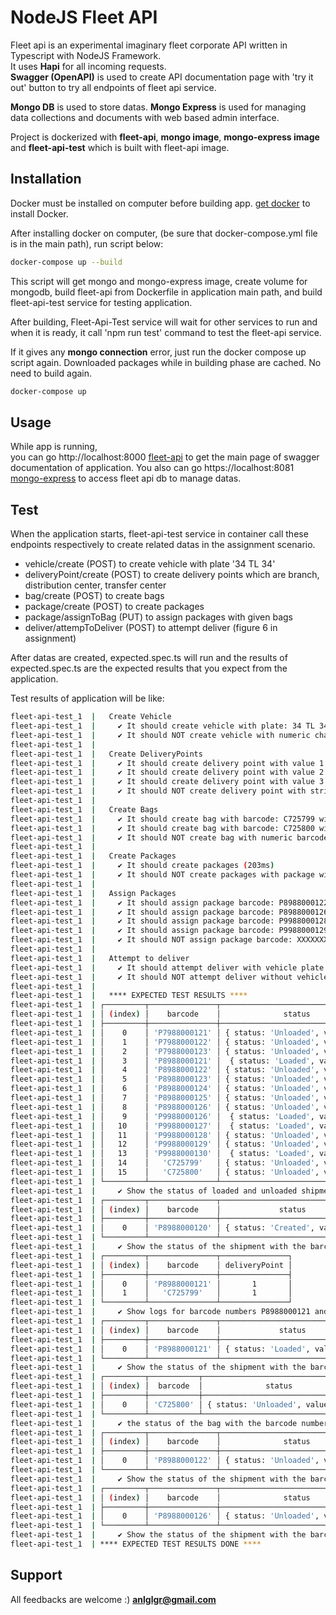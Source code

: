 # NodeJS Fleet API

Fleet api is an experimental imaginary fleet corporate API written in Typescript with NodeJS Framework.\
It uses **Hapi** for all incoming requests. \
**Swagger (OpenAPI)** is used to create API documentation page with 'try it out' button to try all endpoints of fleet api service.

**Mongo DB** is used to store datas. **Mongo Express** is used for managing data collections and documents with web based admin interface.

Project is dockerized with **fleet-api**, **mongo image**, **mongo-express image** and **fleet-api-test** which is built with fleet-api image.

## Installation

Docker must be installed on computer before building app.
[get docker](https://docs.docker.com/get-docker/) to install Docker.

After installing docker on computer, (be sure that docker-compose.yml file is in the main path), run script below:

```bash
docker-compose up --build
```
This script will get mongo and mongo-express image, create volume for mongodb, build fleet-api from Dockerfile in application main path, and build fleet-api-test service for testing application.

After building, Fleet-Api-Test service will wait for other services to run and when it is ready, it call 'npm run test' command to test the fleet-api service.

If it gives any **mongo connection** error, just run the docker compose up script again. Downloaded packages while in building phase are cached. No need to build again.

```bash
docker-compose up
```

## Usage

While app is running,\
you can go http://localhost:8000 [fleet-api](http://localhost:8000) to get the main page of swagger documentation of application. You also can go https://localhost:8081 [mongo-express](http://localhost:8081) to access fleet api db to manage datas.

## Test

When the application starts, fleet-api-test service in container call these endpoints respectively to create related datas in the assignment scenario.

- vehicle/create (POST) to create vehicle with plate '34 TL 34'
- deliveryPoint/create (POST) to create delivery points which are branch, distribution center, transfer center
- bag/create (POST) to create bags
- package/create (POST) to create packages
- package/assignToBag (PUT) to assign packages with given bags
- deliver/attempToDeliver (POST) to attempt deliver (figure 6 in assignment) 

After datas are created, expected.spec.ts will run and the results of expected.spec.ts are the expected results that you expect from the application.

Test results of application will be like:

```bash
fleet-api-test_1  |   Create Vehicle
fleet-api-test_1  |     ✔ It should create vehicle with plate: 34 TL 34 (94ms)
fleet-api-test_1  |     ✔ It should NOT create vehicle with numeric characters
fleet-api-test_1  |
fleet-api-test_1  |   Create DeliveryPoints
fleet-api-test_1  |     ✔ It should create delivery point with value 1 : Branch
fleet-api-test_1  |     ✔ It should create delivery point with value 2 : Distribution Center
fleet-api-test_1  |     ✔ It should create delivery point with value 3 : Transfer Center
fleet-api-test_1  |     ✔ It should NOT create delivery point with string value like 3ABC
fleet-api-test_1  |
fleet-api-test_1  |   Create Bags
fleet-api-test_1  |     ✔ It should create bag with barcode: C725799 with delivery point: 2
fleet-api-test_1  |     ✔ It should create bag with barcode: C725800 with delivery point: 3
fleet-api-test_1  |     ✔ It should NOT create bag with numeric barcode with delivery point: 3
fleet-api-test_1  |
fleet-api-test_1  |   Create Packages
fleet-api-test_1  |     ✔ It should create packages (203ms)
fleet-api-test_1  |     ✔ It should NOT create packages with package without volumetricWeight
fleet-api-test_1  |
fleet-api-test_1  |   Assign Packages
fleet-api-test_1  |     ✔ It should assign package barcode: P8988000122 to bag barcode: C725799 (55ms)
fleet-api-test_1  |     ✔ It should assign package barcode: P8988000126 to bag barcode: C725799
fleet-api-test_1  |     ✔ It should assign package barcode: P9988000128 to bag barcode: C725800
fleet-api-test_1  |     ✔ It should assign package barcode: P9988000129 to bag barcode: C725800
fleet-api-test_1  |     ✔ It should NOT assign package barcode: XXXXXXX to bag barcode: C725800
fleet-api-test_1  |
fleet-api-test_1  |   Attempt to deliver
fleet-api-test_1  |     ✔ It should attempt deliver with vehicle plate: 34 TL 34 and including shipments (288ms)
fleet-api-test_1  |     ✔ It should NOT attempt deliver without vehicle
fleet-api-test_1  |
fleet-api-test_1  |   **** EXPECTED TEST RESULTS ****
fleet-api-test_1  | ┌─────────┬───────────────┬──────────────────────────────────┐
fleet-api-test_1  | │ (index) │    barcode    │              status              │
fleet-api-test_1  | ├─────────┼───────────────┼──────────────────────────────────┤
fleet-api-test_1  | │    0    │ 'P7988000121' │ { status: 'Unloaded', value: 4 } │
fleet-api-test_1  | │    1    │ 'P7988000122' │ { status: 'Unloaded', value: 4 } │
fleet-api-test_1  | │    2    │ 'P7988000123' │ { status: 'Unloaded', value: 4 } │
fleet-api-test_1  | │    3    │ 'P8988000121' │  { status: 'Loaded', value: 3 }  │
fleet-api-test_1  | │    4    │ 'P8988000122' │ { status: 'Unloaded', value: 4 } │
fleet-api-test_1  | │    5    │ 'P8988000123' │ { status: 'Unloaded', value: 4 } │
fleet-api-test_1  | │    6    │ 'P8988000124' │ { status: 'Unloaded', value: 4 } │
fleet-api-test_1  | │    7    │ 'P8988000125' │ { status: 'Unloaded', value: 4 } │
fleet-api-test_1  | │    8    │ 'P8988000126' │ { status: 'Unloaded', value: 4 } │
fleet-api-test_1  | │    9    │ 'P9988000126' │  { status: 'Loaded', value: 3 }  │
fleet-api-test_1  | │   10    │ 'P9988000127' │  { status: 'Loaded', value: 3 }  │
fleet-api-test_1  | │   11    │ 'P9988000128' │ { status: 'Unloaded', value: 4 } │
fleet-api-test_1  | │   12    │ 'P9988000129' │ { status: 'Unloaded', value: 4 } │
fleet-api-test_1  | │   13    │ 'P9988000130' │  { status: 'Loaded', value: 3 }  │
fleet-api-test_1  | │   14    │   'C725799'   │ { status: 'Unloaded', value: 4 } │
fleet-api-test_1  | │   15    │   'C725800'   │ { status: 'Unloaded', value: 4 } │
fleet-api-test_1  | └─────────┴───────────────┴──────────────────────────────────┘
fleet-api-test_1  |     ✔ Show the status of loaded and unloaded shipments on the database. (40ms)
fleet-api-test_1  | ┌─────────┬───────────────┬─────────────────────────────────┐
fleet-api-test_1  | │ (index) │    barcode    │             status              │
fleet-api-test_1  | ├─────────┼───────────────┼─────────────────────────────────┤
fleet-api-test_1  | │    0    │ 'P8988000120' │ { status: 'Created', value: 1 } │
fleet-api-test_1  | └─────────┴───────────────┴─────────────────────────────────┘
fleet-api-test_1  |     ✔ Show the status of the shipment with the barcode number P8988000120 to remain “created”.
fleet-api-test_1  | ┌─────────┬───────────────┬───────────────┐
fleet-api-test_1  | │ (index) │    barcode    │ deliveryPoint │
fleet-api-test_1  | ├─────────┼───────────────┼───────────────┤
fleet-api-test_1  | │    0    │ 'P8988000121' │       1       │
fleet-api-test_1  | │    1    │   'C725799'   │       1       │
fleet-api-test_1  | └─────────┴───────────────┴───────────────┘
fleet-api-test_1  |     ✔ Show logs for barcode numbers P8988000121 and C725799 (due to attempt to deliver to the wrong point)
fleet-api-test_1  | ┌─────────┬───────────────┬────────────────────────────────┐
fleet-api-test_1  | │ (index) │    barcode    │             status             │
fleet-api-test_1  | ├─────────┼───────────────┼────────────────────────────────┤
fleet-api-test_1  | │    0    │ 'P8988000121' │ { status: 'Loaded', value: 3 } │
fleet-api-test_1  | └─────────┴───────────────┴────────────────────────────────┘
fleet-api-test_1  |     ✔ Show the status of the shipment with the barcode number P8988000121 to remain “loaded”
fleet-api-test_1  | ┌─────────┬───────────┬──────────────────────────────────┐
fleet-api-test_1  | │ (index) │  barcode  │              status              │
fleet-api-test_1  | ├─────────┼───────────┼──────────────────────────────────┤
fleet-api-test_1  | │    0    │ 'C725800' │ { status: 'Unloaded', value: 4 } │
fleet-api-test_1  | └─────────┴───────────┴──────────────────────────────────┘
fleet-api-test_1  |     ✔ the status of the bag with the barcode number C725800 to be “unloaded”.
fleet-api-test_1  | ┌─────────┬───────────────┬──────────────────────────────────┐
fleet-api-test_1  | │ (index) │    barcode    │              status              │
fleet-api-test_1  | ├─────────┼───────────────┼──────────────────────────────────┤
fleet-api-test_1  | │    0    │ 'P8988000122' │ { status: 'Unloaded', value: 4 } │
fleet-api-test_1  | └─────────┴───────────────┴──────────────────────────────────┘
fleet-api-test_1  |     ✔ Show the status of the shipment with the barcode number P8988000122 to remain “Unloaded”
fleet-api-test_1  | ┌─────────┬───────────────┬──────────────────────────────────┐
fleet-api-test_1  | │ (index) │    barcode    │              status              │
fleet-api-test_1  | ├─────────┼───────────────┼──────────────────────────────────┤
fleet-api-test_1  | │    0    │ 'P8988000126' │ { status: 'Unloaded', value: 4 } │
fleet-api-test_1  | └─────────┴───────────────┴──────────────────────────────────┘
fleet-api-test_1  |     ✔ Show the status of the shipment with the barcode number P8988000126 to remain “Unloaded”
fleet-api-test_1  | **** EXPECTED TEST RESULTS DONE ****
```


## Support
All feedbacks are welcome :) 
**anlglgr@gmail.com**
